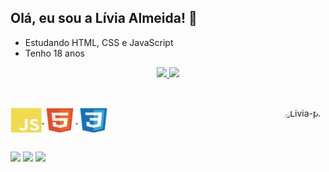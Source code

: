 ## Olá, eu sou a Lívia Almeida! 👋
 - Estudando HTML, CSS e JavaScript
 - Tenho 18 anos
 
 <div align="center">
  <a href="https://github.com/liviaonboard">
  <img height="152em" src="https://github-readme-stats.vercel.app/api?username=liviaonboard&show_icons=true&theme=dracula&include_all_commits=true&count_private=true"/>
  <img height="152em" src="https://github-readme-stats.vercel.app/api/top-langs/?username=liviaonboard&layout=compact&langs_count=7&theme=dracula"/>
</div>
 
 ##
 
<div style="display: inline_block"><br>
  <img align="center" alt="Livia-Js" height="40" width="50" src="https://raw.githubusercontent.com/devicons/devicon/master/icons/javascript/javascript-plain.svg">
  <img align="center" alt="Livia-HTML" height="40" width="50" src="https://raw.githubusercontent.com/devicons/devicon/master/icons/html5/html5-original.svg">
  <img align="center" alt="Livia-CSS" height="40" width="50" src="https://raw.githubusercontent.com/devicons/devicon/master/icons/css3/css3-original.svg">
  <img align="right" alt="Livia-pic" height="150" style="border-radius:50px;"
</div>
 
 ##
 
 <div>
   <a href = "https://www.linkedin.com/in/l%C3%ADvia-almeida-ba822a220/" target="_blank"><img src="https://img.shields.io/badge/-LinkedIn-%230077B5?style=for-the-badge&logo=linkedin&logoColor=white" target="_blank"></a>
  <a href = "mailto:livia.almeidadias711@gmail.com"><img src="https://img.shields.io/badge/-Gmail-%23333?style=for-the-badge&logo=gmail&logoColor=white" target="_blank"></a>
  <a href="https://www.instagram.com/livia.almeida003/" target="_blank"><img src="https://img.shields.io/badge/-Instagram-%23E4405F?style=for-the-badge&logo=instagram&logoColor=white" target="_blank"></a>
 </div>
